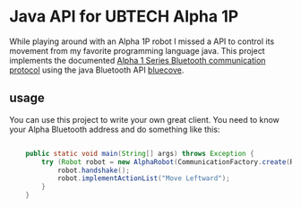 # Java API for UBTECH Alpha 1P
While playing around with an Alpha 1P robot I missed a API to control its movement from my favorite programming language java. This project implements the documented [Alpha 1 Series Bluetooth communication protocol](https://ubtrobot.com/pages/alpha-robot-downloads) using the java Bluetooth API [bluecove](http://www.bluecove.org/).
 

## usage
You can use this project to write your own great client. You need to know your Alpha Bluetooth address and do something like this:
```java

    public static void main(String[] args) throws Exception {
        try (Robot robot = new AlphaRobot(CommunicationFactory.create(ROBOT_ID))) {
            robot.handshake();
            robot.implementActionList("Move Leftward");
        }
    }
```
